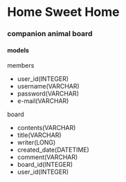 # Home Sweet Home


### companion animal board 

#### models 
members 
- user_id(INTEGER)
- username(VARCHAR)
- password(VARCHAR)
- e-mail(VARCHAR)

board
- contents(VARCHAR)
- title(VARCHAR)
- writer(LONG)
- created_date(DATETIME)
- comment(VARCHAR)
- board_id(INTEGER)
- user_id(INTEGER)
